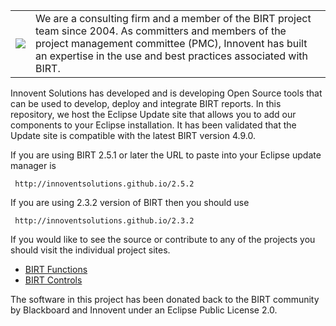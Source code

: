 <table>
<tr>
<td><a href='http://www.innoventsolutions.com/birt-consulting.html'><img src='http://www.innoventsolutions.com/pics/logo_innovent.gif' /></a>
</td>
<td>
We are a consulting firm and a member of the BIRT project team since 2004.  As committers and members of the project management committee (PMC), Innovent has built an expertise in the use and best practices associated with BIRT.<br>
</td>
</tr>
</table>

Innovent Solutions has developed and is developing Open Source tools that can be used to develop, deploy and integrate BIRT reports.  In this repository, we host the Eclipse Update site that allows you to add our components to your Eclipse installation. It has been validated that the Update site is compatible with the latest BIRT version 4.9.0.

If you are using BIRT 2.5.1 or later the URL to paste into your Eclipse update manager is
```
 http://innoventsolutions.github.io/2.5.2
```

If you are using 2.3.2 version of BIRT then you should use
```
 http://innoventsolutions.github.io/2.3.2
```


If you would like to see the source or contribute to any of the projects you should visit the individual project sites.

  * [BIRT Functions](https://github.com/innoventsolutions/birt-functions-lib)
  * [BIRT Controls](https://github.com/innoventsolutions/birt-controls-lib)

The software in this project has been donated back to the BIRT community by Blackboard and Innovent under an Eclipse Public License 2.0.

